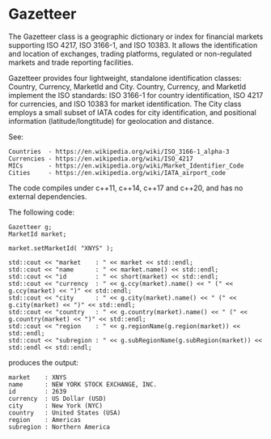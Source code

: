 # Gazetteer

The Gazetteer class is a geographic dictionary or index for financial markets supporting ISO 4217, ISO 3166-1, and ISO 10383.
It allows the identification and location of exchanges, trading platforms, regulated or non-regulated markets and trade reporting facilities. 

Gazetteer provides four lightweight, standalone identification classes: Country, Currency, MarketId and City.
Country, Currency, and MarketId implement the ISO standards: ISO 3166-1 for country identification, ISO 4217 for currencies, and
ISO 10383 for market identification. The City class employs a small subset of IATA codes for city identification,
and positional information (latitude/longtitude) for geolocation and distance.
 
See: 

    Countries  - https://en.wikipedia.org/wiki/ISO_3166-1_alpha-3
    Currencies - https://en.wikipedia.org/wiki/ISO_4217 
    MICs       - https://en.wikipedia.org/wiki/Market_Identifier_Code 
    Cities     - https://en.wikipedia.org/wiki/IATA_airport_code 
    
The code compiles under c++11, c++14, c++17 and c++20, and has no external dependencies.

The following code:

    Gazetteer g;
    MarketId market;
    
    market.setMarketId( "XNYS" ); 

    std::cout << "market    : " << market << std::endl;
    std::cout << "name      : " << market.name() << std::endl;
    std::cout << "id        : " << short(market) << std::endl; 
    std::cout << "currency  : " << g.ccy(market).name() << " (" << g.ccy(market) << ")" << std::endl;
    std::cout << "city      : " << g.city(market).name() << " (" << g.city(market) << ")" << std::endl; 
    std::cout << "country   : " << g.country(market).name() << " (" << g.country(market) << ")" << std::endl;
    std::cout << "region    : " << g.regionName(g.region(market)) << std::endl; 
    std::cout << "subregion : " << g.subRegionName(g.subRegion(market)) << std::endl << std::endl;

produces the output:

    market    : XNYS
    name      : NEW YORK STOCK EXCHANGE, INC.
    id        : 2639
    currency  : US Dollar (USD)
    city      : New York (NYC)
    country   : United States (USA)
    region    : Americas
    subregion : Northern America


